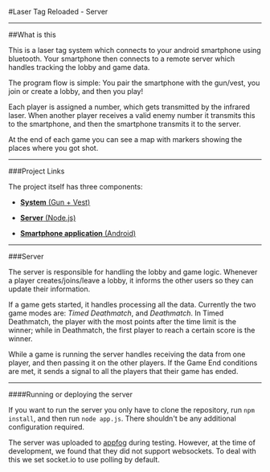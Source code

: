 #Laser Tag Reloaded - Server

---

##What is this

This is a laser tag system which connects to your android smartphone using bluetooth. Your smartphone then connects to a remote server which handles tracking the lobby and game data. 

The program flow is simple: You pair the smartphone with the gun/vest, you join or create a lobby, and then you play! 

Each player is assigned a number, which gets transmitted by the infrared laser. When another player receives a valid enemy number it transmits this to the smartphone, and then the smartphone transmits it to the server.

At the end of each game you can see a map with markers showing the places where you got shot. 

---

###Project Links

The project itself has three components: 

* [__System__ (Gun + Vest)](https://github.com/cesarandreu/laser_tag_reloaded)

* [__Server__ (Node.js) ](https://github.com/cesarandreu/laser_tag_nodejs)

* [ __Smartphone application__ (Android)](https://github.com/cesarandreu/laser_tag_android)

---

###Server

The server is responsible for handling the lobby and game logic. Whenever a player creates/joins/leave a lobby, it informs the other users so they can update their information. 

If a game gets started, it handles processing all the data. Currently the two game modes are: _Timed Deathmatch_, and _Deathmatch_. In Timed Deathmatch, the player with the most points after the time limit is the winner; while in Deathmatch, the first player to reach a certain score is the winner. 

While a game is running the server handles receiving the data from one player, and then passing it on the other players. If the Game End conditions are met, it sends a signal to all the players that their game has ended. 

---

####Running or deploying the server

If you want to run the server you only have to clone the repository, run `npm install`, and then run `node app.js`. There shouldn't be any additional configuration required. 

The server was uploaded to [appfog](https://www.appfog.com/) during testing. However, at the time of development, we found that they did not support websockets. To deal with this we set socket.io to use polling by default. 
